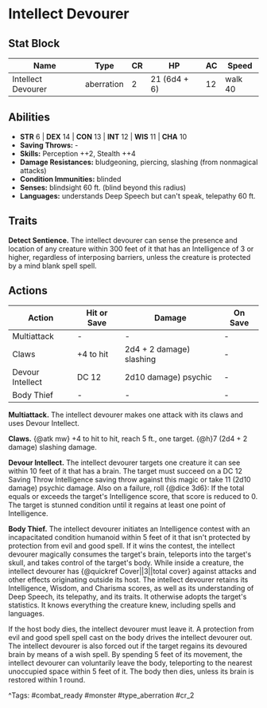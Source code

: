 # Intellect Devourer

## Stat Block

| Name | Type | CR | HP | AC | Speed |
|------|------|----|----|----|-------|
| Intellect Devourer | aberration | 2 | 21 (6d4 + 6) | 12 | walk 40 |

## Abilities

- **STR** 6 | **DEX** 14 | **CON** 13 | **INT** 12 | **WIS** 11 | **CHA** 10
- **Saving Throws:** -  
- **Skills:** Perception ++2, Stealth ++4  
- **Damage Resistances:** bludgeoning, piercing, slashing (from nonmagical attacks)  
- **Condition Immunities:** blinded  
- **Senses:** blindsight 60 ft. (blind beyond this radius)  
- **Languages:** understands Deep Speech but can't speak, telepathy 60 ft.

## Traits

**Detect Sentience.** The intellect devourer can sense the presence and location of any creature within 300 feet of it that has an Intelligence of 3 or higher, regardless of interposing barriers, unless the creature is protected by a mind blank spell spell.


## Actions

| Action | Hit or Save | Damage | On Save |
|--------|--------------|--------|----------|
| Multiattack | - | - | - |
| Claws | +4 to hit | 2d4 + 2 damage) slashing | - |
| Devour Intellect | DC 12 | 2d10 damage) psychic | - |
| Body Thief | - | - | - |

**Multiattack.** The intellect devourer makes one attack with its claws and uses Devour Intellect.

**Claws.** {@atk mw} +4 to hit to hit, reach 5 ft., one target. {@h}7 (2d4 + 2 damage) slashing damage.

**Devour Intellect.** The intellect devourer targets one creature it can see within 10 feet of it that has a brain. The target must succeed on a DC 12 Saving Throw Intelligence saving throw against this magic or take 11 (2d10 damage) psychic damage. Also on a failure, roll {@dice 3d6}: If the total equals or exceeds the target's Intelligence score, that score is reduced to 0. The target is stunned condition until it regains at least one point of Intelligence.

**Body Thief.** The intellect devourer initiates an Intelligence contest with an incapacitated condition humanoid within 5 feet of it that isn't protected by protection from evil and good spell. If it wins the contest, the intellect devourer magically consumes the target's brain, teleports into the target's skull, and takes control of the target's body. While inside a creature, the intellect devourer has {@quickref Cover||3||total cover} against attacks and other effects originating outside its host. The intellect devourer retains its Intelligence, Wisdom, and Charisma scores, as well as its understanding of Deep Speech, its telepathy, and its traits. It otherwise adopts the target's statistics. It knows everything the creature knew, including spells and languages.

If the host body dies, the intellect devourer must leave it. A protection from evil and good spell spell cast on the body drives the intellect devourer out. The intellect devourer is also forced out if the target regains its devoured brain by means of a wish spell. By spending 5 feet of its movement, the intellect devourer can voluntarily leave the body, teleporting to the nearest unoccupied space within 5 feet of it. The body then dies, unless its brain is restored within 1 round.


^Tags: #combat_ready #monster #type_aberration #cr_2